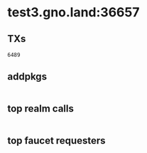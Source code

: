 # test3.gno.land:36657

## TXs
```
6489
```

## addpkgs
```
```

## top realm calls
```
```

## top faucet requesters
```
```

